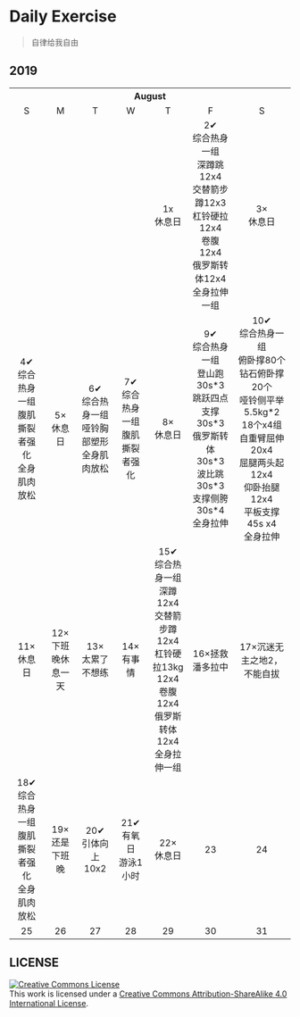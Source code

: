 # Daily Exercise
> 自律给我自由

## 2019

<table>
    <tr>
        <th colspan="7">August</th>
    </tr>
    <tr align="center">
        <td>S</td>
        <td>M</td>
        <td>T</td>
        <td>W</td>
        <td>T</td>
        <td>F</td>
        <td>S</td>
   </tr>
  <tr align="center">
      <td></td>
      <td></td>
      <td></td>
      <td></td>
      <td>1x<br>休息日</td>
      <td>2✔<br>综合热身一组<br>深蹲跳12x4<br>交替箭步蹲12x3<br>杠铃硬拉 12x4<br>卷腹 12x4<br>俄罗斯转体12x4<br>全身拉伸一组</td>
      <td>3×<br>休息日</td>
   </tr>
  <tr align="center">
      <td>4✔<br>综合热身一组<br>腹肌撕裂者强化<br>全身肌肉放松</td>
      <td>5×<br>休息日</td>
      <td>6✔<br>综合热身一组<br>哑铃胸部塑形<br>全身肌肉放松</td>
      <td>7✔<br>综合热身一组<br>腹肌撕裂者强化</td>
      <td>8×<br>休息日</td>
      <td>9✔<br>综合热身一组<br>登山跑30s*3<br>跳跃四点支撑30s*3<br>俄罗斯转体30s*3<br>
          波比跳30s*3<br>支撑侧胯30s*4<br>全身拉伸</td>
      <td>10✔<br>综合热身一组<br>俯卧撑80个<br>钻石俯卧撑20个<br>
          哑铃侧平举5.5kg*2 18个x4组<br>自重臂屈伸 20x4<br>屈腿两头起 12x4<br>
          仰卧抬腿 12x4<br>平板支撑45s x4<br>全身拉伸</td>
  </tr>
  <tr align="center">
      <td>11×<br>休息日</td>
      <td>12×<br>下班晚休息一天</td>
      <td>13×<br>太累了不想练</td>
      <td>14×<br>有事情</td>
      <td>15✔<br>综合热身一组<br>深蹲12x4<br>交替箭步蹲12x4<br>杠铃硬拉13kg 12x4<br>卷腹 12x4<br>俄罗斯转体12x4<br>全身拉伸一组</td>
      <td>16×拯救潘多拉中</td>
      <td>17×沉迷无主之地2，不能自拔</td>
  </tr>
  <tr align="center">
      <td>18✔<br>综合热身一组<br>腹肌撕裂者强化<br>全身肌肉放松</td>
      <td>19×<br>还是下班晚</td>
      <td>20✔<br>引体向上10x2</td>
      <td>21✔<br>有氧日<br>游泳1小时</td>
      <td>22×<br>休息日</td>
      <td>23</td>
      <td>24</td>
  </tr>
  <tr align="center">
      <td>25</td>
      <td>26</td>
      <td>27</td>
      <td>28</td>
      <td>29</td>
      <td>30</td>
      <td>31</td>
  </tr>
</table>

## LICENSE
<a rel="license" href="https://github.com/yanglbme/daily-exercise/blob/master/LICENSE"><img alt="Creative Commons License" style="border-width:0" src="./images/cc-by-sa-88x31.png" /></a><br />This work is licensed under a <a rel="license" href="http://creativecommons.org/licenses/by-sa/4.0/">Creative Commons Attribution-ShareAlike 4.0 International License</a>.
